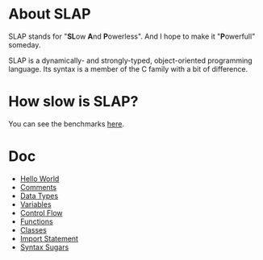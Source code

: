 # About SLAP
SLAP stands for "**SL**ow **A**nd **P**owerless". And I hope to make it "**P**owerfull" someday.

SLAP is a dynamically- and strongly-typed, object-oriented programming language. Its syntax is a member of the C family with a bit of difference.

# How slow is SLAP?
You can see the benchmarks [here](https://github.com/bichanna/slap/tree/master/benchmark#readme).

# Doc
 - [Hello World](https://github.com/bichanna/slap/blob/master/docs/syntax_doc/hello_world.md#hello-world)
 - [Comments](https://github.com/bichanna/slap/blob/master/docs/syntax_doc/comments.md#comments) 
 - [Data Types](https://github.com/bichanna/slap/blob/master/docs/syntax_doc/data_types.md#data-types)
 - [Variables](https://github.com/bichanna/slap/blob/master/docs/syntax_doc/variables.md#variables)
 - [Control Flow](https://github.com/bichanna/slap/blob/master/docs/syntax_doc/control_flow.md#control-flow)
 - [Functions](https://github.com/bichanna/slap/blob/master/docs/syntax_doc/functions.md#functions)
 - [Classes](https://github.com/bichanna/slap/blob/master/docs/syntax_doc/classes.md#classes)
 - [Import Statement](https://github.com/bichanna/slap/blob/master/docs/syntax_doc/import.md#import-statement)
 - [Syntax Sugars](https://github.com/bichanna/slap/blob/master/docs/syntax_doc/syntax_sugars.md#--expression)